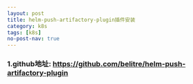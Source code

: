 ```yaml
---
layout: post
title: helm-push-artifactory-plugin插件安装
category: k8s
tags: [k8s]
no-post-nav: true
---
```


### 1.github地址: https://github.com/belitre/helm-push-artifactory-plugin